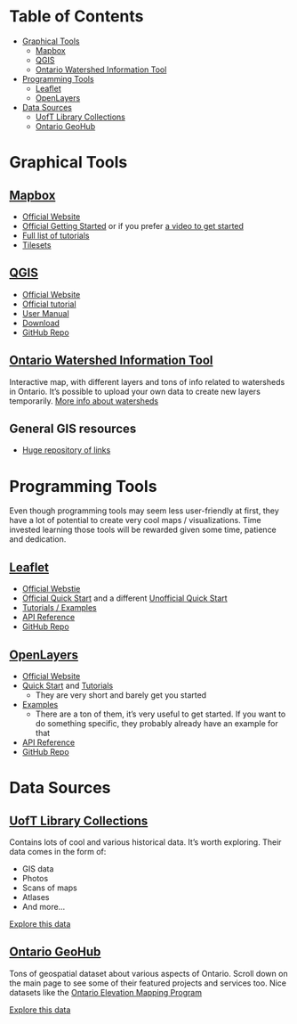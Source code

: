 # Table of Contents

- [Graphical Tools](#graphical-tools)
  - [Mapbox](#mapbox)
  - [QGIS](#qgis)
  - [Ontario Watershed Information Tool](#ontario-watershed-information-tool)
- [Programming Tools](#programming-tools)
  - [Leaflet](#leaflet)
  - [OpenLayers](#openlayers)
- [Data Sources](#data-sources)
  - [UofT Library Collections](#uoft-library-collections)
  - [Ontario GeoHub](#ontario-geohub)

# Graphical Tools

## [Mapbox](https://www.mapbox.com/)

- [Official Website](https://www.mapbox.com/)
- [Official Getting Started](https://docs.mapbox.com/help/getting-started/) or if you prefer [a video to get started](https://www.youtube.com/watch?v=Z28wa68n7Eg)
- [Full list of tutorials](https://docs.mapbox.com/help/tutorials/)
- [Tilesets](https://docs.mapbox.com/data/tilesets/reference/)

## [QGIS](https://qgis.org/)

- [Official Website](https://qgis.org/)
- [Official tutorial](https://docs.qgis.org/3.34/en/docs/gentle_gis_introduction/index.html)
- [User Manual](https://docs.qgis.org/3.34/en/docs/user_manual/index.html)
- [Download](https://qgis.org/download/)
- [GitHub Repo](https://github.com/qgis/QGIS)

## [Ontario Watershed Information Tool](https://www.lioapplications.lrc.gov.on.ca/OWIT/index.html?viewer=OWIT.OWIT&locale=en-CA)

Interactive map, with different layers and tons of info related to watersheds in Ontario.
It’s possible to upload your own data to create new layers temporarily.
[More info about watersheds](https://trca.ca/conservation/watershed-management/)

## General GIS resources
- [Huge repository of links](https://github.com/sshuair/awesome-gis?tab=readme-ov-file)

# Programming Tools

Even though programming tools may seem less user-friendly at first, they have a lot of potential to create very cool maps / visualizations.
Time invested learning those tools will be rewarded given some time, patience and dedication.

## [Leaflet](https://leafletjs.com/)

- [Official Webstie](https://leafletjs.com/)
- [Official Quick Start](https://leafletjs.com/examples/quick-start/) and a different [Unofficial Quick Start](https://www.tutorialspoint.com/leafletjs/leafletjs_getting_started.htm)
- [Tutorials / Examples](https://leafletjs.com/examples.html)
- [API Reference](https://leafletjs.com/reference.html)
- [GitHub Repo](https://github.com/Leaflet/Leaflet)

## [OpenLayers](https://openlayers.org/)

- [Official Website](https://openlayers.org/)
- [Quick Start](https://openlayers.org/doc/quickstart.html) and [Tutorials](https://openlayers.org/doc/tutorials/)
  - They are very short and barely get you started
- [Examples](https://openlayers.org/en/latest/examples/)
  - There are a ton of them, it’s very useful to get started. If you want to do something specific, they probably already have an example for that
- [API Reference](https://openlayers.org/en/latest/apidoc/)
- [GitHub Repo](https://github.com/openlayers/openlayers)

# Data Sources

## [UofT Library Collections](https://mdl.library.utoronto.ca/collections/)

Contains lots of cool and various historical data. It’s worth exploring.
Their data comes in the form of:

- GIS data
- Photos
- Scans of maps
- Atlases
- And more…

[Explore this data](https://mdl.library.utoronto.ca/collections/)

## [Ontario GeoHub](https://geohub.lio.gov.on.ca/)

Tons of geospatial dataset about various aspects of Ontario.
Scroll down on the main page to see some of their featured projects and services too.
Nice datasets like the [Ontario Elevation Mapping Program](https://geohub.lio.gov.on.ca/pages/ontario-elevation-mapping-program)

[Explore this data](https://geohub.lio.gov.on.ca/)
